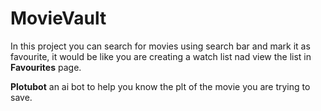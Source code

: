 
# MovieVault

In this project you can search for movies using search bar and mark it as favourite, it would be like you are creating a watch list nad view the list in **Favourites** page. 

**Plotubot** an ai bot to help you know the plt of the movie you are trying to save.

